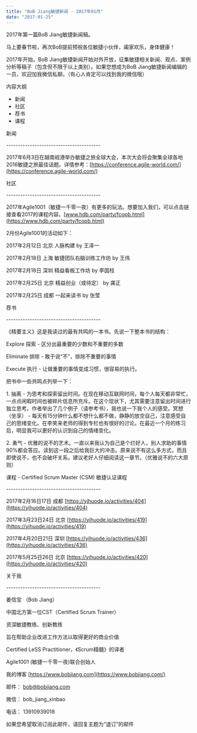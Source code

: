 ```yaml
---
title: "BoB Jiang敏捷新闻 - 2017年01月"
date: "2017-01-25"
---
```


2017年第一篇BoB Jiang敏捷新闻稿。

马上要春节啦，再次BoB提前预祝各位敏捷小伙伴，阖家欢乐，身体健康！

2017年开始，BoB Jiang敏捷新闻开始对外开放，征集敏捷相关新闻、观点、案例分析等稿子（包含但不限于以上类别）。如果您想成为BoB Jiang敏捷新闻编辑的一员，欢迎加我微信私聊。（有心人肯定可以找到我的微信哦）

内容大纲

- 新闻
- 社区
- 荐书
- 课程

新闻

\----------------------------------------

2017年6月3日在越南岘港举办敏捷之旅全球大会，本次大会将会聚集全球各地2016敏捷之旅最佳话题。详情参考：[https://conference.agile-world.com/](https://conference.agile-world.com/)

社区

\----------------------------------------

2017年Agile1001（敏捷一千零一夜）有更多的玩法。想要加入我们，可以点击链接查看2017的课程内容。[www.hdb.com/party/fcopb.html](https://www.hdb.com/party/fcopb.html)

2月份Agile1001的活动如下：

2017年2月12日 北京 人脉构建 by 王泽一

2017年2月18日 上海 敏捷团队右脑训练工作坊 by 王伟

2017年2月18日 深圳 精益看板工作坊 by 李国柱

2017年2月25日 北京 精益创业（或待定） by 龚正

2017年2月25日 成都 一起来读书 by 张莹

荐书

\----------------------------------------

《精要主义》这是我读过的最有共鸣的一本书。先说一下整本书的结构：

Explore 探索 - 区分出最重要的少数和不重要的多数

Eliminate 排除 - 敢于说“不”，排除不重要的事情

Execute 执行 - 让做重要的事情变成习惯，很容易的执行。

把书中一些共鸣点列举一下：

1\. 抽离 - 为思考和探索留出时间。在现在移动互联网时间，每个人每天都非常忙，一点点闲暇时间也被碎片信息所充斥。在这个现状下，尤其需要注意留出时间进行独立思考。作者举出了几个例子（请参考书），我也说一下我个人的感受。冥想（坐享） - 每天有15分钟什么都不想什么都不做，静静的放空自己，注意感受自己的思绪变化。在李笑来老师的得到专栏也有很好的讨论。在最近一个月的练习后，明显我可以更好的认识到自己的情绪变化。

2\. 勇气 - 优雅的说不的艺术。一直以来我认为自己是个烂好人，别人求助的事情90%都会答应。读到这一段之后给我巨大的冲击。原来说不有这么多方式，而且即使说不，也不会破坏关系。建议老好人仔细阅读这一章节。（优雅说不的六大原则）

课程 - Certified Scrum Master (CSM) 敏捷认证课程

\----------------------------------------

2017年2月16日17日 成都 [https://yihuode.io/activities/404](https://yihuode.io/activities/404)

2017年3月23日24日 北京 [https://yihuode.io/activities/419](https://yihuode.io/activities/419)

2017年4月20日21日 深圳 [https://yihuode.io/activities/436](https://yihuode.io/activities/436)

2017年5月25日26日 北京 [https://yihuode.io/activities/420](https://yihuode.io/activities/420)

关于我

\----------------------------------------

姜信宝 （Bob Jiang）

中国北方第一位CST（Certified Scrum Trainer）

资深敏捷教练、创新教练

旨在帮助企业改进工作方法以取得更好的商业价值

Certified LeSS Practitioner，《Scrum精髓》的译者

Agile1001 (敏捷一千零一夜)联合创始人

我的博客 [https://www.bobjiang.com](https://www.bobjiang.com/)

邮件： [bob@bobjiang.com](mailto:bob@bobjiang.com)

微信： bob\_jiang\_xinbao

电话： 13910939018

如果您希望取消订阅此邮件，请回复主题为“退订”的邮件
